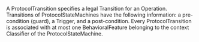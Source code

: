 A ProtocolTransition specifies a legal Transition for an Operation. Transitions of ProtocolStateMachines have the following information: a pre-condition (guard), a Trigger, and a post-condition. Every ProtocolTransition is associated with at most one BehavioralFeature belonging to the context Classifier of the ProtocolStateMachine.